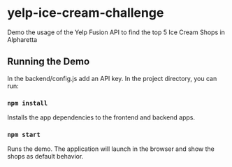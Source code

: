 # yelp-ice-cream-challenge
Demo the usage of the Yelp Fusion API to find the top 5 Ice Cream Shops in Alpharetta

## Running the Demo

In the backend/config.js add an API key. In the project directory, you can run:

### `npm install`

Installs the app dependencies to the frontend and backend apps.

### `npm start`

Runs the demo. The application will launch in the browser and show the shops as default behavior.
